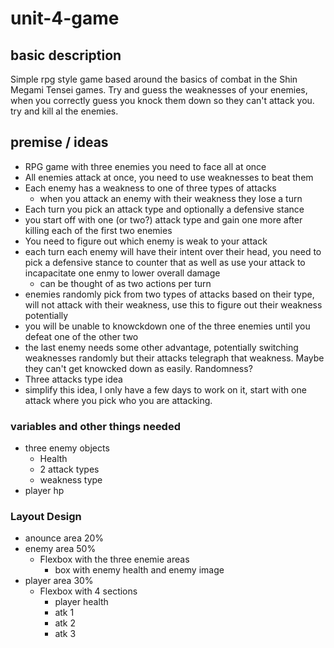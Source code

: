 # unit-4-game

## basic description
Simple rpg style game based around the basics of combat in the Shin Megami Tensei games. Try and guess the weaknesses of your enemies, when you correctly guess you knock them down so they can't attack you. try and kill al the enemies.

## premise / ideas

- RPG game with three enemies you need to face all at once
- All enemies attack at once, you need to use weaknesses to beat them
- Each enemy has a weakness to one of three types of attacks
  - when you attack an enemy with their weakness they lose a turn
- Each turn you pick an attack type and optionally a defensive stance
- you start off with one (or two?) attack type and gain one more after killing each of the first two enemies
- You need to figure out which enemy is weak to your attack
- each turn each enemy will have their intent over their head, you need to pick a defensive stance to counter that as well as use your attack to incapacitate one enmy to lower overall damage
  - can be thought of as two actions per turn
- enemies randomly pick from two types of attacks based on their type, will not attack with their weakness, use this to figure out their weakness potentially
- you will be unable to knowckdown one of the three enemies until you defeat one of the other two
- the last enemy needs some other advantage, potentially switching weaknesses randomly but their attacks telegraph that weakness. Maybe they can't get knowcked down as easily. Randomness?
- Three attacks type idea
- simplify this idea, I only have a few days to work on it, start with one attack where you pick who you are attacking.

### variables and other things needed

- three enemy objects
  - Health
  - 2 attack types
  - weakness type
- player hp

### Layout Design

- anounce area 20%
- enemy area 50%
  - Flexbox with the three enemie areas
    - box with enemy health and enemy image
- player area 30%
  - Flexbox with 4 sections
    - player health
    - atk 1
    - atk 2
    - atk 3

